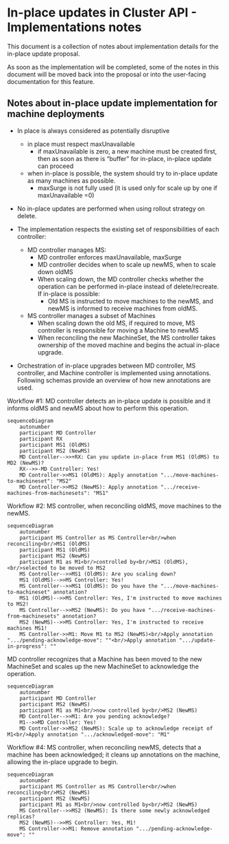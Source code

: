 # In-place updates in Cluster API - Implementations notes

This document is a collection of notes about implementation details for the in-place update proposal.

As soon as the implementation will be completed, some of the notes in this document will be moved back
into the proposal or into the user-facing documentation for this feature.

## Notes about in-place update implementation for machine deployments

- In place is always considered as potentially disruptive
  - in place must respect maxUnavailable
    - if maxUnavailable is zero, a new machine must be created first, then as soon as there is “buffer” for in-place, in-place update can proceed
  - when in-place is possible, the system should try to in-place update as many machines as possible.
    - maxSurge is not fully used (it is used only for scale up by one if maxUnavailable =0)

- No in-place updates are performed when using rollout strategy on delete.

- The implementation respects the existing set of responsibilities of each controller:
  - MD controller manages MS:
    - MD controller enforces maxUnavailable, maxSurge
    - MD controller decides when to scale up newMS, when to scale down oldMS
    - When scaling down, the MD controller checks whether the operation can be performed in-place instead of delete/recreate. If in-place is possible:
      - Old MS is instructed to move machines to the newMS, and newMS is informed to receive machines from oldMS.
  - MS controller manages a subset of Machines
    - When scaling down the old MS, if required to move, MS controller is responsible for moving a Machine to newMS
    - When reconciling the new MachineSet, the MS controller takes ownership of the moved machine and begins the actual in-place upgrade.

- Orchestration of in-place upgrades between MD controller, MS controller, and Machine controller is implemented using annotations.
  Following schemas provide an overview of how new annotations are used.

Workflow #1: MD controller detects an in-place update is possible and it informs oldMS and newMS about how to perform this operation.

```mermaid
sequenceDiagram
    autonumber
    participant MD Controller
    participant RX
    participant MS1 (OldMS)
    participant MS2 (NewMS)
    MD Controller-->>+RX: Can you update in-place from MS1 (OldMS) to MD2 (NewMS)?
    RX-->>-MD Controller: Yes!
    MD Controller->>MS1 (OldMS): Apply annotation ".../move-machines-to-machineset": "MS2"
    MD Controller->>MS2 (NewMS): Apply annotation ".../receive-machines-from-machinesets": "MS1"
```

Workflow #2: MS controller, when reconciling oldMS, move machines to the newMS.

```mermaid
sequenceDiagram
    autonumber
    participant MS Controller as MS Controller<br/>when reconciling<br/>MS1 (OldMS)
    participant MS1 (OldMS)
    participant MS2 (NewMS)
    participant M1 as M1<br/>controlled by<br/>MS1 (OldMS),<br/>selected to be moved to MS2
    MS Controller-->>MS1 (OldMS): Are you scaling down?
    MS1 (OldMS)-->>MS Controller: Yes!
    MS Controller-->>MS1 (OldMS): Do you have the ".../move-machines-to-machineset" annotation?
    MS1 (OldMS)-->>MS Controller: Yes, I'm instructed to move machines to MS2!
    MS Controller-->>MS2 (NewMS): Do you have ".../receive-machines-from-machinesets" annotation?
    MS2 (NewMS)-->>MS Controller: Yes, I'm instructed to receive machines MS1!
    MS Controller->>M1: Move M1 to MS2 (NewMS)<br/>Apply annotation ".../pending-acknowledge-move": ""<br/>Apply annotation ".../update-in-progress": ""
```

MD controller recognizes that a Machine has been moved to the new MachineSet and scales up the new MachineSet to acknowledge the operation.

```mermaid
sequenceDiagram
    autonumber
    participant MD Controller
    participant MS2 (NewMS)
    participant M1 as M1<br/>now controlled by<br/>MS2 (NewMS)
    MD Controller-->>M1: Are you pending acknowledge?
    M1-->>MD Controller: Yes!
    MD Controller->>MS2 (NewMS): Scale up to acknowledge receipt of M1<br/>Apply annotation ".../acknowledged-move": "M1"
```

Workflow #4: MS controller, when reconciling newMS, detects that a machine has been acknowledged; it cleans up annotations on the machine, allowing the in-place upgrade to begin.

```mermaid
sequenceDiagram
    autonumber
    participant MS Controller as MS Controller<br/>when reconciling<br/>MS2 (NewMS)
    participant MS2 (NewMS)
    participant M1 as M1<br/>now controlled by<br/>MS2 (NewMS)
    MS Controller-->>MS2 (NewMS): Is there some newly acknowledged replicas?
    MS2 (NewMS)-->>MS Controller: Yes, M1!
    MS Controller->>M1: Remove annotation ".../pending-acknowledge-move": ""
```
